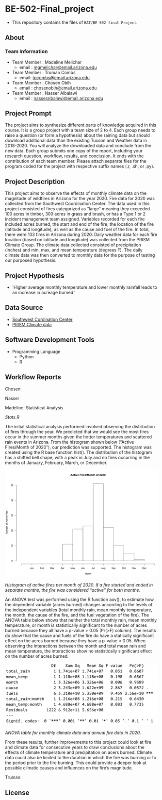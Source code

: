 # BE-502-Final_project

- This repository contains the files of `BAT/BE 502 final Project`.

## About

### Team Information

- Team Member : Madeline Melichar 
  - email : mgmelichar@email.arizona.edu
- Team Member : Truman Combs
  - email: tpcombs@email.arizona.edu
- Team Member : Chosen Obih
  - email : chosenobih@email.arizona.edu
- Team Member : Nasser Albalawi
  - email : nasseralbalawi@email.arizona.edu

## Project Prompt 
The project aims to synthesize different parts of knowledge acquired in this course. It is a group project with a team size of 2 to 4. Each group needs to raise a question (or form a hypothesis) about the raining data but should download additional data than the existing Tucson and Weather data in 2018-2020. You will analyze the downloaded data and conclude from the new data. Each group submits one copy of the report, including your research question, workflow, results, and conclusion. It ends with the contribution of each team member. Please attach separate files for the program coded for the project with respective suffix names (.r, .sh, or .py).

## Project Description 
This project aims to observe the effects of monthly climate data on the magnitude of wildfires in Arizona for the year 2020. Fire data for 2020 was collected from the Southwest Coordination Center. The data used in this project consisted of fires categorized as “large” meaning they exceeded 100 acres in timber, 300 acres in grass and brush, or has a Type 1 or 2 incident management team assigned. Variables recorded for each fire included acres burned, the start and end of the fire, the location of the fire (latitude and longitude), as well as the cause and fuel of the fire. In total, there were 103 fires in Arizona during 2020. Daily weather data for each fire location (based on latitude and longitude) was collected from the PRISM Climate Group. The climate data collected consisted of precipitation (inches) and min, max, and mean temperature (degrees F). The daily climate data was then converted to monthly data for the purpose of testing our purposed hypothesis.

## Project Hypothesis
- 'Higher average monthly temperature and lower monthly rainfall leads to an increase in acreage burned.'

## Data Source 
- [Southwest Cordination Center](https://gacc.nifc.gov/swcc/predictive/intelligence/Historical/Fire_and_Resource_Data/Historical_Fires_Acres.htm)
- [PRISM Climate data](https://prism.oregonstate.edu/)

## Software Development Tools
 - Programming Language
    - Python
    - R   

## Workflow Reports
Chosen 

Nasser

Madeline: Statistical Analysis

*Stats.R*

The initial statistical analysis performed involved observing the distribution of fires through the year. We predicted that we would see the most fires occur in the summer months given the hotter temperatures and scattered rain events in Arizona. From the histogram shown below (“Active Fires/Month of 2020”), our prediction was supported. The histogram was created using the R base function hist(). The distribution of the histogram has a shifted bell shape, with a peak in July and no fires occurring in the months of January, February, March, or December.
 
![alt text](https://github.com/chosenobih/BE-502-Final_project/blob/main/hist.png)

*Histogram of active fires per month of 2020. If a fire started and ended in separate months, the fire was considered “active” for both months.*

An ANOVA test was performed using the R function aov(), to estimate how the dependent variable (acres burned) changes according to the levels of the independent variables (total monthly rain, mean monthly temperature, the month, the cause of the fire, and the fuel vegetation of the fire). The ANOVA table below shows that neither the total monthly rain, mean monthly temperature, or month is statistically significant to the number of acres burned because they all have a p-value > 0.05 (Pr(>F) column). The results do show that the cause and fuels of the fire do have a statically significant effect on the acres burned because they have a p-value < 0.05. When observing the interactions between the month and total mean rain and mean temperature, the interactions show no statistically significant effect on the number of acres burned.

![alt text](https://github.com/chosenobih/BE-502-Final_project/blob/main/ANOVA.png)

*ANOVA table for monthly climate data and annual fire data in 2020.*

From these results, further improvements to this project could look at fire and climate data for consecutive years to draw conclusions about the effects of climate temperature and precipitation on acers burned.  Climate data could also be limited to the duration in which the fire was burning or to the period prior to the fire burning. This could provide a deeper look at possible climatic causes and influences on the fire’s magnitude.

Truman

## License
